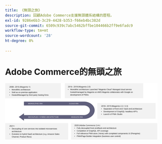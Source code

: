 ```yaml
---
title: 《無頭之旅》
description: 回顧Adobe Commerce支援無頭體系結構的歷程。
exl-id: 9286e6b3-3c29-4428-b353-f66eb4bc382d
source-git-commit: 6509c939c7abc5462bffbe104466b2ff9e6fadc9
workflow-type: tm+mt
source-wordcount: '28'
ht-degree: 0%

---
```


# Adobe Commerce的無頭之旅

![Adobe Commerce無頭建築之旅時間表](../../../assets/playbooks/journey-to-headless.svg)
